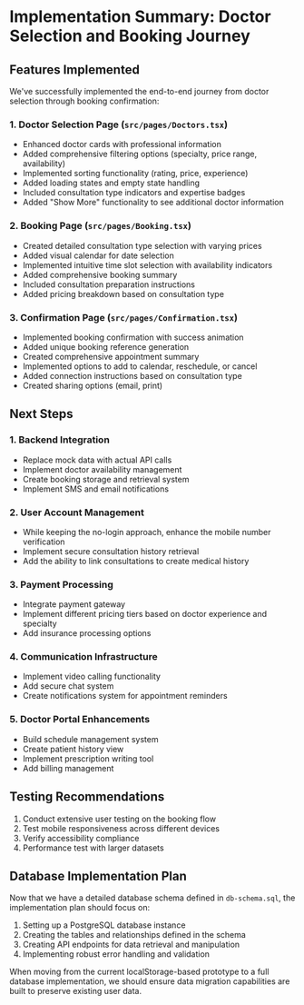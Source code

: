 # Implementation Summary: Doctor Selection and Booking Journey

## Features Implemented

We've successfully implemented the end-to-end journey from doctor selection through booking confirmation:

### 1. Doctor Selection Page (`src/pages/Doctors.tsx`)
- Enhanced doctor cards with professional information
- Added comprehensive filtering options (specialty, price range, availability)
- Implemented sorting functionality (rating, price, experience)
- Added loading states and empty state handling
- Included consultation type indicators and expertise badges
- Added "Show More" functionality to see additional doctor information

### 2. Booking Page (`src/pages/Booking.tsx`)
- Created detailed consultation type selection with varying prices
- Added visual calendar for date selection
- Implemented intuitive time slot selection with availability indicators
- Added comprehensive booking summary
- Included consultation preparation instructions
- Added pricing breakdown based on consultation type

### 3. Confirmation Page (`src/pages/Confirmation.tsx`)
- Implemented booking confirmation with success animation
- Added unique booking reference generation
- Created comprehensive appointment summary
- Implemented options to add to calendar, reschedule, or cancel
- Added connection instructions based on consultation type
- Created sharing options (email, print)

## Next Steps

### 1. Backend Integration
- Replace mock data with actual API calls
- Implement doctor availability management
- Create booking storage and retrieval system
- Implement SMS and email notifications

### 2. User Account Management
- While keeping the no-login approach, enhance the mobile number verification
- Implement secure consultation history retrieval
- Add the ability to link consultations to create medical history

### 3. Payment Processing
- Integrate payment gateway
- Implement different pricing tiers based on doctor experience and specialty
- Add insurance processing options

### 4. Communication Infrastructure
- Implement video calling functionality
- Add secure chat system
- Create notifications system for appointment reminders

### 5. Doctor Portal Enhancements
- Build schedule management system
- Create patient history view
- Implement prescription writing tool
- Add billing management

## Testing Recommendations

1. Conduct extensive user testing on the booking flow
2. Test mobile responsiveness across different devices
3. Verify accessibility compliance
4. Performance test with larger datasets

## Database Implementation Plan

Now that we have a detailed database schema defined in `db-schema.sql`, the implementation plan should focus on:

1. Setting up a PostgreSQL database instance
2. Creating the tables and relationships defined in the schema
3. Creating API endpoints for data retrieval and manipulation
4. Implementing robust error handling and validation

When moving from the current localStorage-based prototype to a full database implementation, we should ensure data migration capabilities are built to preserve existing user data. 